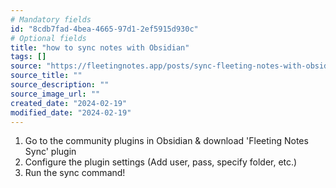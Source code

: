 ```yaml
---
# Mandatory fields
id: "8cdb7fad-4bea-4665-97d1-2ef5915d930c"
# Optional fields
title: "how to sync notes with Obsidian"
tags: []
source: "https://fleetingnotes.app/posts/sync-fleeting-notes-with-obsidian/"
source_title: ""
source_description: ""
source_image_url: ""
created_date: "2024-02-19"
modified_date: "2024-02-19"
---
```

1. Go to the community plugins in Obsidian & download 'Fleeting Notes Sync' plugin
2. Configure the plugin settings (Add user, pass, specify folder, etc.)
3. Run the sync command!